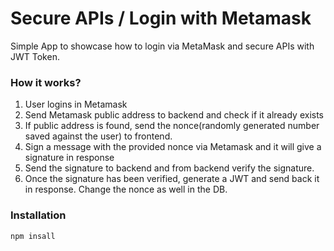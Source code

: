 # Secure APIs / Login with Metamask 

Simple App to showcase how to login via MetaMask and secure APIs with JWT Token.

### How it works?
1. User logins in Metamask
2. Send Metamask public address to backend and check if it already exists
3. If public address is found, send the nonce(randomly generated number saved against the user) to frontend. 
4. Sign a message with the provided nonce via Metamask and it will give a signature in response
5. Send the signature to backend and from backend verify the signature.
6. Once the signature has been verified, generate a JWT and send back it in response. Change the nonce as well in the DB.

### Installation

```bash
npm insall
```
